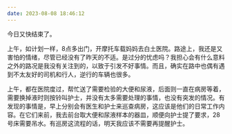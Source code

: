 ```yaml
---
date: 2023-08-08 18:46:12
---
```


今日又快结束了。

上午，如计划一样，8点多出门，开摩托车载妈妈去白土医院。路途上，我还是又害怕的情绪，尽管已经没有了昨天的不适。是过分的忧虑吗？我担心会有什么意料之外的路况是我没有关注到的，以致于引发不好事情。而且，确实在路中也偶有遇到不太友好的司机和行人，逆行的车辆也很多。

上午，都在医院度过，帮忙送了需要检验的大便和尿液，后面则一直在病房等着，需要换掉液时则按铃叫护士，并没有太多需要处理的事情，也没有突发的情况。有发现的事情是，早上分别会有医生和护士来巡查病房，这应该是他们的日常工作内容。在它们来前，我去前台取大便和尿液样本的器皿，顺便向护士提了要求，28号床需要吊水。有巡房这流程的话，明天我应该不需要再提醒护士。